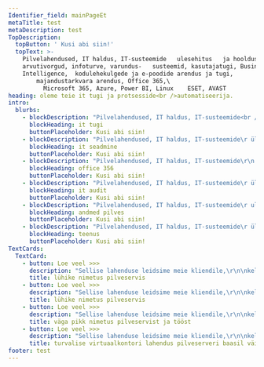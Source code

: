 ```yaml
---
Identifier_field: mainPageEt
metaTitle: test
metaDescription: test
TopDescription:
  topButton: ' Kusi abi siin!'
  topText: >-
    Pilvelahendused, IT haldus, IT-susteemide   ulesehitus   ja hooldus,
    arvutivorgud, infoturve, varundus-   susteemid, kasutajatugi, Business
    Intelligence,  kodulehekulgede ja e-poodide arendus ja tugi, 
        majandustarkvara arendus, Office 365,\
          Microsoft 365, Azure, Power BI, Linux    ESET, AVAST
heading: oleme teie it tugi ja protsesside<br />automatiseerija.
intro:
  blurbs:
    - blockDescription: "Pilvelahendused, IT haldus, IT-susteemide<br />\rulesehitus <br />\r\nja hooldus, arvutivorgud, infoturve, varundus-\rsusteemid, kasutajatugi,     Business Intelligence,\r kodulehekulgede ja e-poodide arendus ja tugi,\r\nmajandustarkvara arendus, Office 365,\r Microsoft 365, Azure, Power BI, Linux\r ESET, AVAST"
      blockHeading: it tugi
      buttonPlaceholder: Kusi abi siin!
    - blockDescription: "Pilvelahendused, IT haldus, IT-susteemide\r ülesehitus\r ja hooldus, arvutivorgud, infoturve, varundus-süsteemid, kasutajatugi, Business Intelligence,"
      blockHeading: it seadmine
      buttonPlaceholder: Kusi abi siin!
    - blockDescription: "Pilvelahendused, IT haldus, IT-susteemide\r\n                    ulesehitus\r\n                    ja hooldus, arvutivorgud, infoturve, varundus-\r\n                    susteemid, kasutajatugi, Business Intelligence,\r\n                    kodulehekulgede ja e-poodide arendus ja tugi,\r\n                    majandustarkvara arendus, Office 365,\r\n                    Microsoft 365, Azure, Power BI, Linux\r\n                    ESET, AVAST"
      blockHeading: office 356
      buttonPlaceholder: Kusi abi siin!
    - blockDescription: "Pilvelahendused, IT haldus, IT-susteemide\r ülesehitus\r ja hooldus, arvutivorgud, infoturve, varundus-\rsüsteemid, kasutajatugi, Business Intelligence,"
      blockHeading: it audit
      buttonPlaceholder: Kusi abi siin!
    - blockDescription: "Pilvelahendused, IT haldus, IT-susteemide\r ulesehitus\r ja hooldus, arvutivorgud, infoturve, varundu-susteemid, kasutajatugi, Business Intelligence,\r kodulehekulgede ja e-poodide arendus ja tugi, majandustarkvara arendus, Office 365,\r Microsoft 365, Azure, Power BI, Linux\r ESET, AVAST"
      blockHeading: andmed pilves
      buttonPlaceholder: Kusi abi siin!
    - blockDescription: "Pilvelahendused, IT haldus, IT-susteemide\r ülesehitus\rja hooldus, arvutivorgud, infoturve, varundus-süsteemid, kasutajatugi, Business Intelligence,"
      blockHeading: teenus
      buttonPlaceholder: Kusi abi siin!
TextCards:
  TextCard:
    - button: Loe veel >>>
      description: "Sellise lahenduse leidsime meie kliendile,\r\n\nkellel on 25 töötavad nii\r\n\nkontoris,kodus kui tööplatisdel Sellise\r\n\nlahenduse leidsime meie kliendile, kellel\r\n\non 25 töötajat ja töötavad..."
      title: lühike nimetus pilveservis
    - button: Loe veel >>>
      description: "Sellise lahenduse leidsime meie kliendile,\r\n\nkellel on 25 töötavad nii\r\n\nkontoris,kodus kui tööplatisdel..."
      title: lühike nimetus pilveservis
    - button: Loe veel >>>
      description: "Sellise lahenduse leidsime meie kliendile,\r\n\nkellel on 25 töötavad nii\r\n\nkontoris,kodus kui tööplatisdel Sellise\r\n\nlahenduse leidsime meie kliendile, kellel\r\n\non 25 töötajat ja töötavad..."
      title: väga pikk nimetus pilveservist ja tööst
    - button: Loe veel >>>
      description: "Sellise lahenduse leidsime meie kliendile,\r\n\nkellel on 25 töötavad nii\r\n\nkontoris,kodus kui tööplatisdel..."
      title: turvalise virtuaalkontori lahendus pilveserveri baasil väikefirmale
footer: test
---
```


